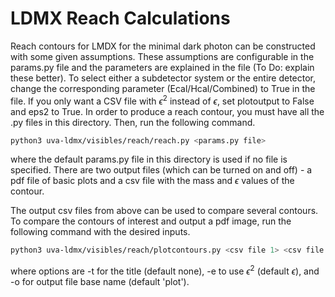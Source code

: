 # LDMX Reach Calculations

Reach contours for LMDX for the minimal dark photon can be constructed with some given assumptions. These assumptions are configurable in the params.py file and the parameters are explained in the file (To Do: explain these better). To select either a subdetector system or the entire detector, change the corresponding parameter (Ecal/Hcal/Combined) to True in the file. If you only want a CSV file with $\epsilon^2$ instead of $\epsilon$, set plotoutput to False and eps2 to True. In order to produce a reach contour, you must have all the .py files in this directory. Then, run the following command.

```bash
python3 uva-ldmx/visibles/reach/reach.py <params.py file>
```

where the default params.py file in this directory is used if no file is specified. There are two output files (which can be turned on and off) - 
a pdf file of basic plots and a csv file with the mass and $\epsilon$ values of the contour.

The output csv files from above can be used to compare several contours. To compare the contours of interest and output a pdf image, run the following 
command with the desired inputs.

```bash
python3 uva-ldmx/visibles/reach/plotcontours.py <csv file 1> <csv file 2> ... <csv file n> <label 1> <label 2> ... <label n>
```

where options are -t for the title (default none), -e to use $\epsilon^2$ (default $\epsilon$), and -o for output file base name (default 'plot').
